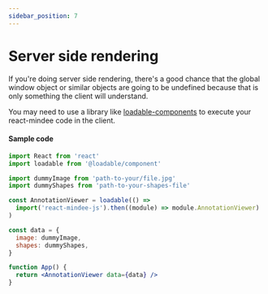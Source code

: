 ```yaml
---
sidebar_position: 7
---
```


# Server side rendering

If you're doing server side rendering, there's a good chance that the global window object or similar objects are going to be undefined because that is only something the client will understand.

You may need to use a library like [loadable-components](https://github.com/gregberge/loadable-components) to execute your react-mindee code in the client.

#### Sample code

```jsx
import React from 'react'
import loadable from '@loadable/component'

import dummyImage from 'path-to-your/file.jpg'
import dummyShapes from 'path-to-your-shapes-file'

const AnnotationViewer = loadable(() =>
  import('react-mindee-js').then((module) => module.AnnotationViewer)
)

const data = {
  image: dummyImage,
  shapes: dummyShapes,
}

function App() {
  return <AnnotationViewer data={data} />
}
```
